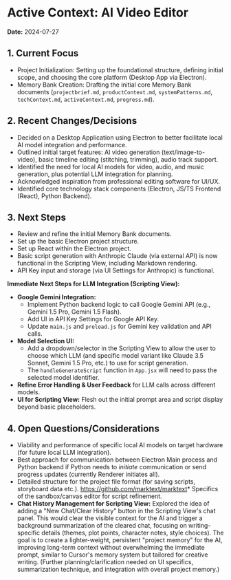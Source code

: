 # Active Context: AI Video Editor

**Date:** 2024-07-27

## 1. Current Focus

*   Project Initialization: Setting up the foundational structure, defining initial scope, and choosing the core platform (Desktop App via Electron).
*   Memory Bank Creation: Drafting the initial core Memory Bank documents (`projectbrief.md`, `productContext.md`, `systemPatterns.md`, `techContext.md`, `activeContext.md`, `progress.md`).

## 2. Recent Changes/Decisions

*   Decided on a Desktop Application using Electron to better facilitate local AI model integration and performance.
*   Outlined initial target features: AI video generation (text/image-to-video), basic timeline editing (stitching, trimming), audio track support.
*   Identified the need for local AI models for video, audio, and music generation, plus potential LLM integration for planning.
*   Acknowledged inspiration from professional editing software for UI/UX.
*   Identified core technology stack components (Electron, JS/TS Frontend (React), Python Backend).

## 3. Next Steps

*   Review and refine the initial Memory Bank documents.
*   Set up the basic Electron project structure.
*   Set up React within the Electron project.
*   Basic script generation with Anthropic Claude (via external API) is now functional in the Scripting View, including Markdown rendering.
*   API Key input and storage (via UI Settings for Anthropic) is functional.

**Immediate Next Steps for LLM Integration (Scripting View):**
*   **Google Gemini Integration:**
    *   Implement Python backend logic to call Google Gemini API (e.g., Gemini 1.5 Pro, Gemini 1.5 Flash).
    *   Add UI in API Key Settings for Google API Key.
    *   Update `main.js` and `preload.js` for Gemini key validation and API calls.
*   **Model Selection UI:**
    *   Add a dropdown/selector in the Scripting View to allow the user to choose which LLM (and specific model variant like Claude 3.5 Sonnet, Gemini 1.5 Pro, etc.) to use for script generation.
    *   The `handleGenerateScript` function in `App.jsx` will need to pass the selected model identifier.
*   **Refine Error Handling & User Feedback** for LLM calls across different models.
*   **UI for Scripting View:** Flesh out the initial prompt area and script display beyond basic placeholders.

## 4. Open Questions/Considerations

*   Viability and performance of specific local AI models on target hardware (for future local LLM integration).
*   Best approach for communication between Electron Main process and Python backend if Python needs to *initiate* communication or send progress updates (currently Renderer initiates all).
*   Detailed structure for the project file format (for saving scripts, storyboard data etc.).
https://github.com/marktext/marktext*   Specifics of the sandbox/canvas editor for script refinement.
*   **Chat History Management for Scripting View:** Explored the idea of adding a "New Chat/Clear History" button in the Scripting View's chat panel. This would clear the visible context for the AI and trigger a background summarization of the cleared chat, focusing on writing-specific details (themes, plot points, character notes, style choices). The goal is to create a lighter-weight, persistent "project memory" for the AI, improving long-term context without overwhelming the immediate prompt, similar to Cursor's memory system but tailored for creative writing. (Further planning/clarification needed on UI specifics, summarization technique, and integration with overall project memory.) 